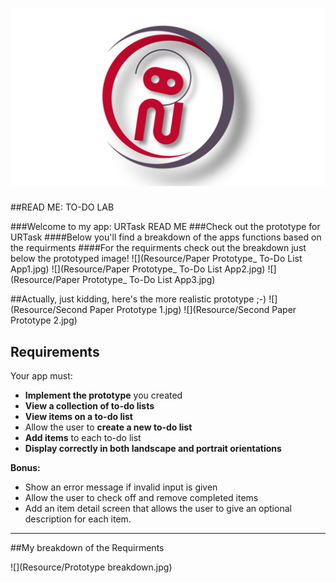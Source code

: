 # ![](Resource/my_logo.jpg)

##READ ME: TO-DO LAB

###Welcome to my app: URTask READ ME
###Check out the prototype for URTask
####Below you'll find a breakdown of the apps functions based on the requirments 
####For the requirments check out the breakdown just below the prototyped image!
![](Resource/Paper Prototype_ To-Do List App1.jpg)
![](Resource/Paper Prototype_ To-Do List App2.jpg)
![](Resource/Paper Prototype_ To-Do List App3.jpg)

##Actually, just kidding, here's the more realistic prototype ;-)
![](Resource/Second Paper Prototype 1.jpg)
![](Resource/Second Paper Prototype 2.jpg)


## Requirements

Your app must:

- **Implement the prototype** you created
- **View a collection of to-do lists**
- **View items on a to-do list**
- Allow the user to **create a new to-do list**
- **Add items** to each to-do list
- **Display correctly in both landscape and portrait orientations**

**Bonus:**

- Show an error message if invalid input is given
- Allow the user to check off and remove completed items
- Add an item detail screen that allows the user to give an optional description for each item.

---
##My breakdown of the Requirments

![](Resource/Prototype breakdown.jpg)




